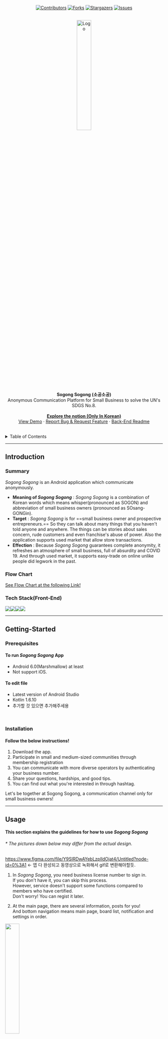<div align="center">
  
[![Contributors][contributors-shield]][contributors-url] [![Forks][forks-shield]][forks-url] [![Stargazers][stars-shield]][stars-url] [![Issues][issues-shield]][issues-url]
  

<br>
<a href="https://github.com/othneildrew/Best-README-Template">
<img src="https://i.imgur.com/NbY0NQh.png" alt="Logo" width="30%">
</a>

<strong>Sogong Sogong (소공소공)</strong><br>
Anonymous Communication Platform for Small Business
to solve the UN's SDGS No.8.<br><br>
<a href="https://treejin99.notion.site/_-b293dc72cc5b472e90edf3fc707f24dc"><strong>Explore the notion (Only In Korean)</strong></a><br>
<a href="">View Demo</a> · <a href="https://github.com/GDSC-PKNU-21-22/SogongSogong-front/issues">Report Bug & Request Feature</a> · <a href="https://github.com/GDSC-PKNU-21-22/SogongSogong-back/blob/main/README.md">Back-End Readme</a>

</div>

<!-- TABLE OF CONTENTS -->
<br>
<details>
  <summary>Table of Contents</summary>
  <ol>
    <li>
      <a href="#Introduction">Introduction</a>
      <ul>
        <li><a href="#Summary">Summary</a></li>
          <li><a href="#Flow-Chart">Flow Chart</a></li>
          <li><a href="#Tech-Stack(Front-End)">Tech Stack(Front-End)</a></li>    
      </ul>
    </li>
    <li>
      <a href="#Getting-Started">Getting Started</a>
      <ul>
        <li><a href="#Prerequisites">Prerequisites</a></li>
        <li><a href="#Installation">Installation</a></li>
      </ul>
    </li>
    <li><a href="#Usage">Usage</a></li>
    <li><a href="#Structure">Structure</li>
    <li><a href="#Contributing">Contributing</a></li>
    <li><a href="#Contact">Contact</a></li>
  </ol>
</details>

***

## Introduction
### Summary

*Sogong Sogong* is an Android application which communicate anonymously.
- <b>Meaning of *Sogong Sogong*</b> : *Sogong Sogong* is a combination of Korean words which means whisper(pronounced as SOGON) and abbreviation of small business owners (pronounced as SOsang-GONGin).
- <b>Target</b> : *Sogong Sogong* is for ==small business owner and prospective entrepreneurs.== So they can talk about many things that you haven't told anyone and anywhere. The things can be stories about sales concern, rude customers and even franchise's abuse of power. Also the application supports used market that allow store transactions.
- <b>Effection</b> : Because *Sogong Sogong* guarantees complete anonymity, it refreshes an atmosphere of small business, full of absurdity and COVID 19. And through used market, it supports easy-trade on online unlike people did legwork in the past.

### Flow Chart
[See Flow Chart at the following Link!](https://www.figma.com/file/SvZevMfaXG9AiroGFX3JzK/%EC%86%8C%EA%B3%B5%EC%86%8C%EA%B3%B5-%ED%94%8C%EB%A1%9C%EC%9A%B0%EC%B0%A8%ED%8A%B8?node-id=0%3A1 "title")
</br>
### Tech Stack(Front-End)
<img src="https://img.shields.io/badge/Android-3DDC84?style=for-the-badge&logo=android&logoColor=white"><img src="https://img.shields.io/badge/Android%20Studio-3DDC84.svg?style=for-the-badge&logo=android-studio&logoColor=white"><img src="https://img.shields.io/badge/kotlin-%230095D5.svg?style=for-the-badge&logo=kotlin&logoColor=white"><img src="https://img.shields.io/badge/firebase-%23039BE5.svg?style=for-the-badge&logo=firebase">
<!-- https://github.com/Ileriayo/markdown-badges 에서 찾기~-->


***

## Getting-Started


### Prerequisites
#### To run ***Sogong Sogong*** App
- Android 6.0(Marshmallow) at least
- Not support iOS.

#### To edit file
- Latest version of Android Studio
- Kotlin 1.6.10
- 추가할 것 있으면 추가해주세용
<br>

### Installation
#### Follow the below instructions!
 1. Download the app.
 2. Participate in small and medium-sized communities through membership registration
 3. You can communicate with more diverse operators by authenticating your business number.
 4. Share your questions, hardships, and good tips.
 5. You can find out what you're interested in through hashtag.
 
 Let's be together at Sogong Sogong, a communication channel only for small business owners!

***

## Usage
#### This section explains the guidelines for how to use *Sogong Sogong*
###### * The pictures  down below may differ from the actual design.
https://www.figma.com/file/Y9SIRDwAYebLzpIldOjat4/Untitled?node-id=0%3A1
<- 앱 다 완성되고 동영상으로 녹화해서 gif로 변환해야할듯.


1. In *Sogong Sogong*, you need business license number to sign in.<br>
If you don't have it, you can skip this process.<br>
However, service doesn't support some functions compared to members who have certified.<br>
Don't worry! You can regist it later.

2. At the main page, there are several information, posts for you!<br>
And bottom navigation means main page, board list, notification and settings in order.<br>
<img src="https://i.imgur.com/77eRtx5.png" width="30%">


3. If you want to enter boards to see posts, you can enter to them by touching at second bottom navigation.<br>
And then, see the details of post by just clicking the part.<br>


4. On the detail of post page, you can store it by clicking icons in your 'Liked Post' and 'Clippings'.<br>
In addition, you can write comments anonymously.<br>

5. When you want to post something, please click the floating icon at the bottom named 'Post'.<br>
On the writing page, you need to choose post-hashtags and write contents.<br>
Post-hashtags can be selected up to two from two categories.<br>
And posts are anonymous like comments.

6. Please click the icon 'Sogong Sogong Board' at the second page, if you want to get official information.

7. If you want to find posts, you can find them by hashtags in two ways.<br>
The first is through the search bar at the main page, second one is through 'Hastag Board' at the board list.

8. To check new notification, you can enter through third bottom naviagtion.

9. You can change application settings in 'My Page' at the bottom navigation on the far right.
 
 


***

## Structure

### Front-End
#### Directory structure
<details open="open">
<summary>OPEN</summary>
    
├── README.md  
├── app/  
│   ├── proguard-rules.pro  
│   ├── google-services.json   
│   │── .gitignore   
│   ├── build.gradle   
│   └── src/  
│            ├── androidTest/java/com/gdsc/sogongsogong/  
│            ├── test/java/com/gdsc/sogongsogong/  
│            └── main/  
│                     ├── AndroidManifest.xml  
│                     ├── res/  
│                     └── java/com/gdsc/sogongsogong  
│                             ├── App.kt  
│                             ├── MainActivity.kt  
│                             ├── NavViewModel.kt  
│                             ├── SplashActivity.kt  
│                             └── data/  
│                                     └── entity/  
│                                             ├── BoardReport.kt  
│                                             ├── Hashtag.kt   
│                                             ├── Noti.kt   
│                                             └── Post.kt  
│                                     └── remote/  
│                                             ├── Api.kt  
│                                             ├── ApiService.kt  
│                                             └── datasource/  
│                                                     ├── PostRemoteDataSource.kt  
│                                                     └── PostRemoteDataSourceImpl.kt  
│                             └── util/  
│                                     └── FlowExtension.kt  
│                             └── di/  
│                                     └── dispatcher/  
│                                             ├── DispatcherProvider.kt  
│                                             └── DispatcherProviderImpl.kt   
│                                     └── module/  
│                                             ├── DataSourceModule.kt  
│                                             └── DispatcherModule.kt  
│                             └── fake/  
│                                     ├── FakeFactory.kt    
│                                     └── SimpleApi.kt  
│                             └── ui  
│                                     └── base  
│                                             ├── BaseActivity.kt  
│                                             ├── BaseFragment.kt  
│                                             ├── BaseViewHolder.kt  
│                                             └── BaseViewModel.kt  
│                                     └── board  
│                                             ├── BoardActivity.kt  
│                                             ├── BoardAdapter.kt  
│                                             └── BoardViewModel.kt  
│                                     └── boardlist  
│                                             └── BoardListFragment.kt  
│                                     └── home  
│                                             ├── HomeBoardAdapter.kt  
│                                             ├── HomeFragment.kt  
│                                             └── InformationAdapter.kt  
│                                     └── join  
│                                             └── JoinActivity.kt  
│                                     └── notification  
│                                             └── NotificationFragment.kt  
│                                     └── post  
│                                             ├── PostImageAdapter.kt  
│                                             └── PostImagePagerAdapter.kt  
│                                     └── search  
│                                             └── BoardSearchActivity.kt  
│                                     └── setting  
│                                             ├── SettingsContentsAdapter.kt  
│                                             ├── SettingFragment.kt  
│                                             └── SettingViewModel.kt  
│                                     └── writepost  
│                                              └── WritePostActivity.kt  
├── .gitignore  
├── build.gradle  
├── gradle.properties  
├── gradlew  
├── gradlew.bat  
└── settings.gradle  
</details>

#### Screen structure
- Screen can be divided in **Main screen** and **Bottom navigation**.
<img src="https://i.imgur.com/zHKlUfE.jpg" width="80%">



### Back-End
- Check Back-End structure at <a href="https://github.com/GDSC-PKNU-21-22/SogongSogong-back/blob/main/README.md">this link</a>.

***
## Contributing

Contributions are what make the open source community such an amazing place to be learn, inspire, and create. <br>
Any contributions you make are **greatly appreciated**.

1. <a href="https://github.com/GDSC-PKNU-21-22/SogongSogong-front/issues">Request Feature yourself</a>
2. Fork the Project
3. Create your Feature Branch (`git checkout -b feature/#{IssueNumber}`) 
    - `ex) feature/#1`
5. Commit your Changes (`git commit -m 'Issue #{IssueNumber} feat: Add some AmazingFeature'`)
6. Push to the Branch (`git push origin feature/#{IssueNumber}`)
7. Open a Pull Request

***

## Contact

<!-- 출시하면 공용 이메일 적을거임 -->


<!------------------------------------------------------------------------------------->
<!-- 밑에는 예시입니다.--------------------------------------------------------------------->

<!-- PROJECT SHIELDS -->
<!--
*** I'm using markdown "reference style" links for readability.
*** Reference links are enclosed in brackets [ ] instead of parentheses ( ).
*** See the bottom of this document for the declaration of the reference variables
*** for contributors-url, forks-url, etc. This is an optional, concise syntax you may use.
*** https://www.markdownguide.org/basic-syntax/#reference-style-links
-->


---






<!-- MARKDOWN LINKS & IMAGES -->
<!-- https://www.markdownguide.org/basic-syntax/#reference-style-links -->

[contributors-shield]: https://img.shields.io/github/contributors/GDSC-PKNU-21-22/SogongSogong-front.svg?style=for-the-badge
[contributors-url]: https://github.com//GDSC-PKNU-21-22/SogongSogong-front/graphs/contributors

[forks-shield]: https://img.shields.io/github/forks/GDSC-PKNU-21-22/SogongSogong-front.svg?style=for-the-badge
[forks-url]: https://github.com/GDSC-PKNU-21-22/SogongSogong-front/network/members

[stars-shield]: https://img.shields.io/github/stars/GDSC-PKNU-21-22/SogongSogong-front.svg?style=for-the-badge
[stars-url]: https://github.com/GDSC-PKNU-21-22/SogongSogong-front/stargazers

[issues-shield]: https://img.shields.io/github/issues/GDSC-PKNU-21-22/SogongSogong-front.svg?style=for-the-badge
[issues-url]: https://github.com/GDSC-PKNU-21-22/SogongSogong-front/issues
